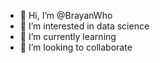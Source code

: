 - 👋 Hi, I’m @BrayanWho
- 👀 I’m interested in data science
- 🌱 I’m currently learning 
- 💞️ I’m looking to collaborate 

<!---
BryanWho/BryanWho is a ✨ special ✨ repository because its `README.md` (this file) appears on your GitHub profile.
You can click the Preview link to take a look at your changes.
--->

